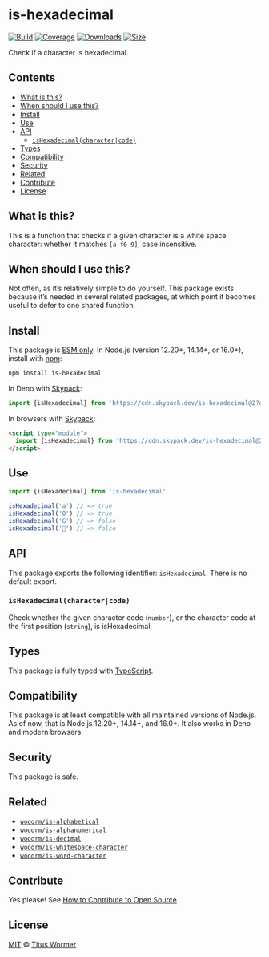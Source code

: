 # is-hexadecimal

[![Build](https://github.com/wooorm/is-hexadecimal/workflows/main/badge.svg)](https://github.com/wooorm/is-hexadecimal/actions) [![Coverage](https://img.shields.io/codecov/c/github/wooorm/is-hexadecimal.svg)](https://codecov.io/github/wooorm/is-hexadecimal) [![Downloads](https://img.shields.io/npm/dm/is-hexadecimal.svg)](https://www.npmjs.com/package/is-hexadecimal) [![Size](https://img.shields.io/bundlephobia/minzip/is-hexadecimal.svg)](https://bundlephobia.com/result?p=is-hexadecimal)

Check if a character is hexadecimal.

## Contents

* [What is this?](./#what-is-this)
* [When should I use this?](./#when-should-i-use-this)
* [Install](./#install)
* [Use](./#use)
* [API](./#api)
  * [`isHexadecimal(character|code)`](./#ishexadecimalcharactercode)
* [Types](./#types)
* [Compatibility](./#compatibility)
* [Security](./#security)
* [Related](./#related)
* [Contribute](./#contribute)
* [License](./#license)

## What is this?

This is a function that checks if a given character is a white space character: whether it matches `[a-f0-9]`, case insensitive.

## When should I use this?

Not often, as it’s relatively simple to do yourself. This package exists because it’s needed in several related packages, at which point it becomes useful to defer to one shared function.

## Install

This package is [ESM only](https://gist.github.com/sindresorhus/a39789f98801d908bbc7ff3ecc99d99c). In Node.js (version 12.20+, 14.14+, or 16.0+), install with [npm](https://docs.npmjs.com/cli/install):

```sh
npm install is-hexadecimal
```

In Deno with [Skypack](https://www.skypack.dev):

```js
import {isHexadecimal} from 'https://cdn.skypack.dev/is-hexadecimal@2?dts'
```

In browsers with [Skypack](https://www.skypack.dev):

```html
<script type="module">
  import {isHexadecimal} from 'https://cdn.skypack.dev/is-hexadecimal@2?min'
</script>
```

## Use

```js
import {isHexadecimal} from 'is-hexadecimal'

isHexadecimal('a') // => true
isHexadecimal('0') // => true
isHexadecimal('G') // => false
isHexadecimal('💩') // => false
```

## API

This package exports the following identifier: `isHexadecimal`. There is no default export.

### `isHexadecimal(character|code)`

Check whether the given character code (`number`), or the character code at the first position (`string`), is isHexadecimal.

## Types

This package is fully typed with [TypeScript](https://www.typescriptlang.org).

## Compatibility

This package is at least compatible with all maintained versions of Node.js. As of now, that is Node.js 12.20+, 14.14+, and 16.0+. It also works in Deno and modern browsers.

## Security

This package is safe.

## Related

* [`wooorm/is-alphabetical`](https://github.com/wooorm/is-alphabetical)
* [`wooorm/is-alphanumerical`](https://github.com/wooorm/is-alphabetical)
* [`wooorm/is-decimal`](https://github.com/wooorm/is-decimal)
* [`wooorm/is-whitespace-character`](https://github.com/wooorm/is-whitespace-character)
* [`wooorm/is-word-character`](https://github.com/wooorm/is-word-character)

## Contribute

Yes please! See [How to Contribute to Open Source](https://opensource.guide/how-to-contribute/).

## License

[MIT](license/) © [Titus Wormer](https://wooorm.com)
